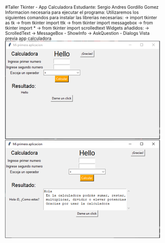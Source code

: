 #Taller Tkinter - App Calculadora 
Estudiante: Sergio Andres Gordillo Gomez
Informacion necesaria para ejecutar el programa:
  Utilizaremos los siguientes comandos para instalar las librerias necesarias:
    → import tkinter as tk
    → from tkinter import ttk
    → from tkinter import messagebox
    → from tkinter import *
    → from tkinter import scrolledtext
  Widgets añadidos:
    → ScrolledText
    → MessageBox - ShowInfo
    → AskQuestion - Dialogs
Vista previa app calculadora
![](/Imagenes/1.png)
![](/Imagenes/2.png)

